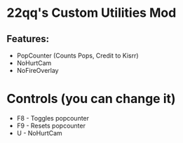 # 22qq's Custom Utilities Mod
## Features:
* PopCounter (Counts Pops, Credit to Kisrr)
* NoHurtCam
* NoFireOverlay

# Controls (you can change it)
* F8 - Toggles popcounter
* F9 - Resets popcounter
* U - NoHurtCam